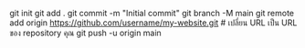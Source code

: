 git init
git add .
git commit -m "Initial commit"
git branch -M main
git remote add origin https://github.com/username/my-website.git  # เปลี่ยน URL เป็น URL ของ repository คุณ
git push -u origin main
